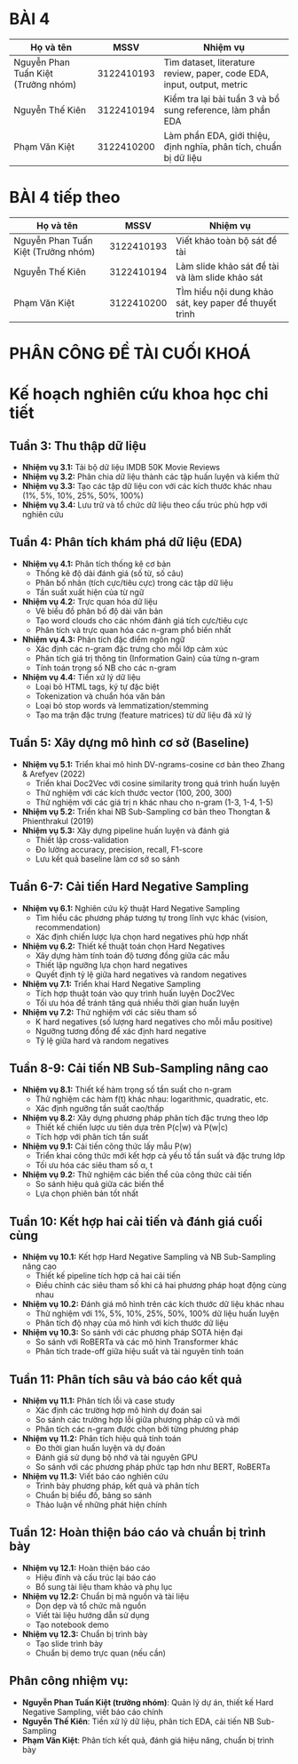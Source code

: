 # BÀI 4

|Họ và tên                          |MSSV      | Nhiệm vụ                                                             |
|-----------------------------------|----------|----------------------------------------------------------------------|
|Nguyễn Phan Tuấn Kiệt (Trưởng nhóm)|3122410193|Tìm dataset, literature review, paper, code EDA, input, output, metric|
|Nguyễn Thế Kiên                    |3122410194|Kiểm tra lại bài tuần 3 và bổ sung reference, làm phần EDA|
|Phạm Văn Kiệt                      |3122410200|Làm phần EDA, giới thiệu, định nghĩa, phân tích, chuẩn bị dữ liệu |
# BÀI 4 tiếp theo

|Họ và tên                          |MSSV      | Nhiệm vụ                                                             |
|-----------------------------------|----------|----------------------------------------------------------------------|
|Nguyễn Phan Tuấn Kiệt (Trưởng nhóm)|3122410193|Viết khảo toàn bộ sát đề tài|
|Nguyễn Thế Kiên                    |3122410194|Làm slide khảo sát đề tài và làm slide khảo sát|
|Phạm Văn Kiệt                      |3122410200| TÌm hiểu nội dung khảo sát, key paper để thuyết trình

# PHÂN CÔNG ĐỀ TÀI CUỐI KHOÁ
# Kế hoạch nghiên cứu khoa học chi tiết

## Tuần 3: Thu thập dữ liệu
- **Nhiệm vụ 3.1:** Tải bộ dữ liệu IMDB 50K Movie Reviews
- **Nhiệm vụ 3.2:** Phân chia dữ liệu thành các tập huấn luyện và kiểm thử
- **Nhiệm vụ 3.3:** Tạo các tập dữ liệu con với các kích thước khác nhau (1%, 5%, 10%, 25%, 50%, 100%)
- **Nhiệm vụ 3.4:** Lưu trữ và tổ chức dữ liệu theo cấu trúc phù hợp với nghiên cứu

## Tuần 4: Phân tích khám phá dữ liệu (EDA)
- **Nhiệm vụ 4.1:** Phân tích thống kê cơ bản
  - Thống kê độ dài đánh giá (số từ, số câu)
  - Phân bố nhãn (tích cực/tiêu cực) trong các tập dữ liệu
  - Tần suất xuất hiện của từ ngữ
- **Nhiệm vụ 4.2:** Trực quan hóa dữ liệu
  - Vẽ biểu đồ phân bố độ dài văn bản
  - Tạo word clouds cho các nhóm đánh giá tích cực/tiêu cực
  - Phân tích và trực quan hóa các n-gram phổ biến nhất
- **Nhiệm vụ 4.3:** Phân tích đặc điểm ngôn ngữ
  - Xác định các n-gram đặc trưng cho mỗi lớp cảm xúc
  - Phân tích giá trị thông tin (Information Gain) của từng n-gram
  - Tính toán trọng số NB cho các n-gram
- **Nhiệm vụ 4.4:** Tiền xử lý dữ liệu
  - Loại bỏ HTML tags, ký tự đặc biệt
  - Tokenization và chuẩn hóa văn bản
  - Loại bỏ stop words và lemmatization/stemming
  - Tạo ma trận đặc trưng (feature matrices) từ dữ liệu đã xử lý

## Tuần 5: Xây dựng mô hình cơ sở (Baseline)
- **Nhiệm vụ 5.1:** Triển khai mô hình DV-ngrams-cosine cơ bản theo Zhang & Arefyev (2022)
  - Triển khai Doc2Vec với cosine similarity trong quá trình huấn luyện
  - Thử nghiệm với các kích thước vector (100, 200, 300)
  - Thử nghiệm với các giá trị n khác nhau cho n-gram (1-3, 1-4, 1-5)
- **Nhiệm vụ 5.2:** Triển khai NB Sub-Sampling cơ bản theo Thongtan & Phienthrakul (2019)
- **Nhiệm vụ 5.3:** Xây dựng pipeline huấn luyện và đánh giá
  - Thiết lập cross-validation
  - Đo lường accuracy, precision, recall, F1-score
  - Lưu kết quả baseline làm cơ sở so sánh

## Tuần 6-7: Cải tiến Hard Negative Sampling
- **Nhiệm vụ 6.1:** Nghiên cứu kỹ thuật Hard Negative Sampling
  - Tìm hiểu các phương pháp tương tự trong lĩnh vực khác (vision, recommendation)
  - Xác định chiến lược lựa chọn hard negatives phù hợp nhất
- **Nhiệm vụ 6.2:** Thiết kế thuật toán chọn Hard Negatives
  - Xây dựng hàm tính toán độ tương đồng giữa các mẫu
  - Thiết lập ngưỡng lựa chọn hard negatives
  - Quyết định tỷ lệ giữa hard negatives và random negatives
- **Nhiệm vụ 7.1:** Triển khai Hard Negative Sampling
  - Tích hợp thuật toán vào quy trình huấn luyện Doc2Vec
  - Tối ưu hóa để tránh tăng quá nhiều thời gian huấn luyện
- **Nhiệm vụ 7.2:** Thử nghiệm với các siêu tham số
  - K hard negatives (số lượng hard negatives cho mỗi mẫu positive)
  - Ngưỡng tương đồng để xác định hard negative
  - Tỷ lệ giữa hard và random negatives

## Tuần 8-9: Cải tiến NB Sub-Sampling nâng cao
- **Nhiệm vụ 8.1:** Thiết kế hàm trọng số tần suất cho n-gram
  - Thử nghiệm các hàm f(t) khác nhau: logarithmic, quadratic, etc.
  - Xác định ngưỡng tần suất cao/thấp
- **Nhiệm vụ 8.2:** Xây dựng phương pháp phân tích đặc trưng theo lớp
  - Thiết kế chiến lược ưu tiên dựa trên P(c|w) và P(w|c)
  - Tích hợp với phân tích tần suất
- **Nhiệm vụ 9.1:** Cải tiến công thức lấy mẫu P(w)
  - Triển khai công thức mới kết hợp cả yếu tố tần suất và đặc trưng lớp
  - Tối ưu hóa các siêu tham số α, t
- **Nhiệm vụ 9.2:** Thử nghiệm các biến thể của công thức cải tiến
  - So sánh hiệu quả giữa các biến thể 
  - Lựa chọn phiên bản tốt nhất

## Tuần 10: Kết hợp hai cải tiến và đánh giá cuối cùng
- **Nhiệm vụ 10.1:** Kết hợp Hard Negative Sampling và NB Sub-Sampling nâng cao
  - Thiết kế pipeline tích hợp cả hai cải tiến
  - Điều chỉnh các siêu tham số khi cả hai phương pháp hoạt động cùng nhau
- **Nhiệm vụ 10.2:** Đánh giá mô hình trên các kích thước dữ liệu khác nhau
  - Thử nghiệm với 1%, 5%, 10%, 25%, 50%, 100% dữ liệu huấn luyện
  - Phân tích độ nhạy của mô hình với kích thước dữ liệu
- **Nhiệm vụ 10.3:** So sánh với các phương pháp SOTA hiện đại
  - So sánh với RoBERTa và các mô hình Transformer khác
  - Phân tích trade-off giữa hiệu suất và tài nguyên tính toán

## Tuần 11: Phân tích sâu và báo cáo kết quả
- **Nhiệm vụ 11.1:** Phân tích lỗi và case study
  - Xác định các trường hợp mô hình dự đoán sai
  - So sánh các trường hợp lỗi giữa phương pháp cũ và mới
  - Phân tích các n-gram được chọn bởi từng phương pháp
- **Nhiệm vụ 11.2:** Phân tích hiệu quả tính toán
  - Đo thời gian huấn luyện và dự đoán
  - Đánh giá sử dụng bộ nhớ và tài nguyên GPU
  - So sánh với các phương pháp phức tạp hơn như BERT, RoBERTa
- **Nhiệm vụ 11.3:** Viết báo cáo nghiên cứu
  - Trình bày phương pháp, kết quả và phân tích
  - Chuẩn bị biểu đồ, bảng so sánh
  - Thảo luận về những phát hiện chính

## Tuần 12: Hoàn thiện báo cáo và chuẩn bị trình bày
- **Nhiệm vụ 12.1:** Hoàn thiện báo cáo
  - Hiệu đính và cấu trúc lại báo cáo
  - Bổ sung tài liệu tham khảo và phụ lục
- **Nhiệm vụ 12.2:** Chuẩn bị mã nguồn và tài liệu
  - Dọn dẹp và tổ chức mã nguồn
  - Viết tài liệu hướng dẫn sử dụng
  - Tạo notebook demo
- **Nhiệm vụ 12.3:** Chuẩn bị trình bày
  - Tạo slide trình bày
  - Chuẩn bị demo trực quan (nếu cần)

## Phân công nhiệm vụ:
- **Nguyễn Phan Tuấn Kiệt (trưởng nhóm)**: Quản lý dự án, thiết kế Hard Negative Sampling, viết báo cáo chính
- **Nguyễn Thế Kiên**: Tiền xử lý dữ liệu, phân tích EDA, cải tiến NB Sub-Sampling
- **Phạm Văn Kiệt**: Phân tích kết quả, đánh giá hiệu năng, chuẩn bị trình bày